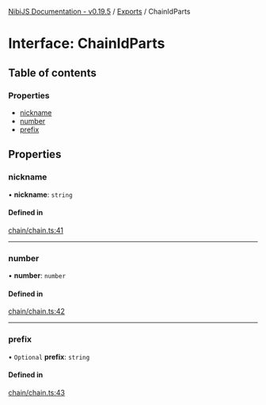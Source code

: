 [NibiJS Documentation - v0.19.5](../intro.md) / [Exports](../modules.md) / ChainIdParts

# Interface: ChainIdParts

## Table of contents

### Properties

- [nickname](ChainIdParts.md#nickname)
- [number](ChainIdParts.md#number)
- [prefix](ChainIdParts.md#prefix)

## Properties

### nickname

• **nickname**: `string`

#### Defined in

[chain/chain.ts:41](https://github.com/NibiruChain/ts-sdk/blob/75477c4/packages/nibijs/src/chain/chain.ts#L41)

___

### number

• **number**: `number`

#### Defined in

[chain/chain.ts:42](https://github.com/NibiruChain/ts-sdk/blob/75477c4/packages/nibijs/src/chain/chain.ts#L42)

___

### prefix

• `Optional` **prefix**: `string`

#### Defined in

[chain/chain.ts:43](https://github.com/NibiruChain/ts-sdk/blob/75477c4/packages/nibijs/src/chain/chain.ts#L43)
